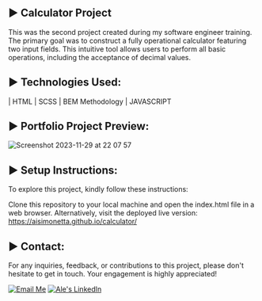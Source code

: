 ► Calculator Project 
---

This was the second project created during my software engineer training. The primary goal was to construct a fully operational calculator featuring two input fields. This intuitive tool allows users to perform all basic operations, including the acceptance of decimal values. 

► Technologies Used:
---

| HTML | SCSS | BEM Methodology | JAVASCRIPT

► Portfolio Project Preview:
---

![Screenshot 2023-11-29 at 22 07 57](https://github.com/AISimonetta/Calculator/assets/122782260/4d8af356-eb54-4040-8d96-c0ef7cfaad56)

► Setup Instructions:
---

To explore this project, kindly follow these instructions:

Clone this repository to your local machine and open the index.html file in a web browser. Alternatively, visit the deployed live version: https://aisimonetta.github.io/calculator/

► Contact:
--
For any inquiries, feedback, or contributions to this project, please don't hesitate to get in touch. Your engagement is highly appreciated!

[![Email Me](https://img.shields.io/badge/Email-Me-red?style=for-the-badge&logo=gmail&logoColor=white)](mailto:info@simonettaalejandra.com)
[![Ale's LinkedIn](https://img.shields.io/badge/-LinkedIn-blue?style=for-the-badge&logo=linkedin&logoColor=white)](www.linkedin.com/in/alejandrasimonetta)
